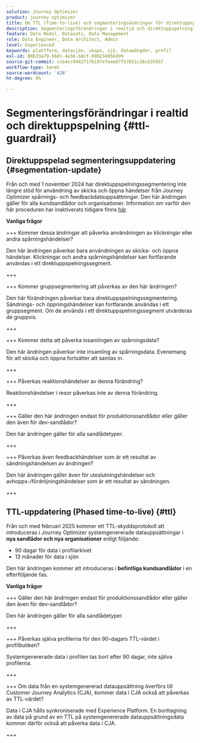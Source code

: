 ```yaml
---
solution: Journey Optimizer
product: journey optimizer
title: Om TTL (Time-to-live) och segmenteringsändringar för direktuppspelning
description: Segmenteringsförändringar i realtid och direktuppspelning i Adobe Journey Optimizer
feature: Data Model, Datasets, Data Management
role: Data Engineer, Data Architect, Admin
level: Experienced
keywords: plattform, datasjön, skapa, sjö, datamängder, profil
exl-id: 08633a79-5601-4e36-b8cf-080234956d99
source-git-commit: ccb4cc944271fb197e7aee87f57b51c28cb3565f
workflow-type: tm+mt
source-wordcount: '428'
ht-degree: 0%

---
```


# Segmenteringsförändringar i realtid och direktuppspelning {#ttl-guardrail}

## Direktuppspelad segmenteringsuppdatering {#segmentation-update}

Från och med 1 november 2024 har direktuppspelningssegmentering inte längre stöd för användning av skicka och öppna händelser från Journey Optimizer spårnings- och feedbackdatauppsättningar. Den här ändringen gäller för alla kundsandlådor och organisationer. Information om varför den här proceduren har inaktiverats tidigare finns [här](../audience/about-audiences.md#streaming-segmentation-events-guardrails).

**Vanliga frågor**

+++ Kommer dessa ändringar att påverka användningen av klickningar eller andra spårningshändelser?

Den här ändringen påverkar bara användningen av skicka- och öppna händelser. Klickningar och andra spårningshändelser kan fortfarande användas i ett direktuppspelningssegment.

+++

+++ Kommer gruppsegmentering att påverkas av den här ändringen?

Den här förändringen påverkar bara direktuppspelningssegmentering. Sändnings- och öppningshändelser kan fortfarande användas i ett gruppsegment. Om de används i ett direktuppspelningssegment utvärderas de gruppvis.

+++

+++ Kommer detta att påverka insamlingen av spårningsdata?

Den här ändringen påverkar inte insamling av spårningsdata. Evenemang för att skicka och öppna fortsätter att samlas in.

+++

+++ Påverkas reaktionshändelser av denna förändring?

Reaktionshändelser i resor påverkas inte av denna förändring.

+++

+++ Gäller den här ändringen endast för produktionssandlådor eller gäller den även för dev-sandlådor?

Den här ändringen gäller för alla sandlådetyper.

+++

+++ Påverkas även feedbackhändelser som är ett resultat av sändningshändelsen av ändringen?

Den här ändringen gäller även för uteslutningshändelser och avhopps-/fördröjningshändelser som är ett resultat av sändningen.

+++

## TTL-uppdatering (Phased time-to-live) {#ttl}

Från och med februari 2025 kommer ett TTL-skyddsprotokoll att introduceras i Journey Optimizer systemgenererade datauppsättningar i **nya sandlådor och nya organisationer** enligt följande:

* 90 dagar för data i profilarkivet
* 13 månader för data i sjön

Den här ändringen kommer att introduceras i **befintliga kundsandlådor** i en efterföljande fas.

**Vanliga frågor**

+++ Gäller den här ändringen endast för produktionssandlådor eller gäller den även för dev-sandlådor?

Den här ändringen gäller för alla sandlådetyper.

+++

+++ Påverkas själva profilerna för den 90-dagars TTL-värdet i profilbutiken?

Systemgenererade data i profilen tas bort efter 90 dagar, inte själva profilerna.

+++

+++ Om data från en systemgenererad datauppsättning överförs till Customer Journey Analytics (CJA), kommer data i CJA också att påverkas av TTL-värdet?

Data i CJA hålls synkroniserade med Experience Platform. En borttagning av data på grund av en TTL på systemgenererade datauppsättningsdata kommer därför också att påverka data i CJA.

+++
